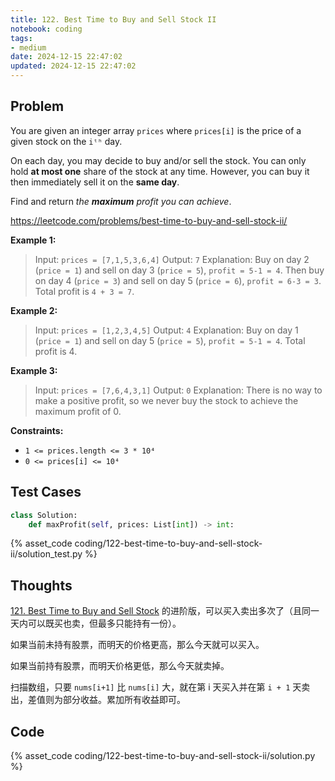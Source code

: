 ```yaml
---
title: 122. Best Time to Buy and Sell Stock II
notebook: coding
tags:
- medium
date: 2024-12-15 22:47:02
updated: 2024-12-15 22:47:02
---
```

## Problem

You are given an integer array `prices` where `prices[i]` is the price of a given stock on the `iᵗʰ` day.

On each day, you may decide to buy and/or sell the stock. You can only hold **at most one** share of the stock at any time. However, you can buy it then immediately sell it on the **same day**.

Find and return _the **maximum** profit you can achieve_.

<https://leetcode.com/problems/best-time-to-buy-and-sell-stock-ii/>

**Example 1:**

> Input: `prices = [7,1,5,3,6,4]`
> Output: `7`
> Explanation: Buy on day 2 (`price = 1`) and sell on day 3 (`price = 5`), `profit = 5-1 = 4`.
> Then buy on day 4 (`price = 3`) and sell on day 5 (`price = 6`), `profit = 6-3 = 3`.
> Total profit is `4 + 3 = 7`.

**Example 2:**

> Input: `prices = [1,2,3,4,5]`
> Output: `4`
> Explanation: Buy on day 1 (`price = 1`) and sell on day 5 (`price = 5`), `profit = 5-1 = 4`.
> Total profit is 4.

**Example 3:**

> Input: `prices = [7,6,4,3,1]`
> Output: `0`
> Explanation: There is no way to make a positive profit, so we never buy the stock to achieve the maximum profit of 0.

**Constraints:**

- `1 <= prices.length <= 3 * 10⁴`
- `0 <= prices[i] <= 10⁴`

## Test Cases

``` python
class Solution:
    def maxProfit(self, prices: List[int]) -> int:
```

{% asset_code coding/122-best-time-to-buy-and-sell-stock-ii/solution_test.py %}

## Thoughts

[121. Best Time to Buy and Sell Stock](121-best-time-to-buy-and-sell-stock) 的进阶版，可以买入卖出多次了（且同一天内可以既买也卖，但最多只能持有一份）。

如果当前未持有股票，而明天的价格更高，那么今天就可以买入。

如果当前持有股票，而明天价格更低，那么今天就卖掉。

扫描数组，只要 `nums[i+1]` 比 `nums[i]` 大，就在第 i 天买入并在第 `i + 1` 天卖出，差值则为部分收益。累加所有收益即可。

## Code

{% asset_code coding/122-best-time-to-buy-and-sell-stock-ii/solution.py %}
